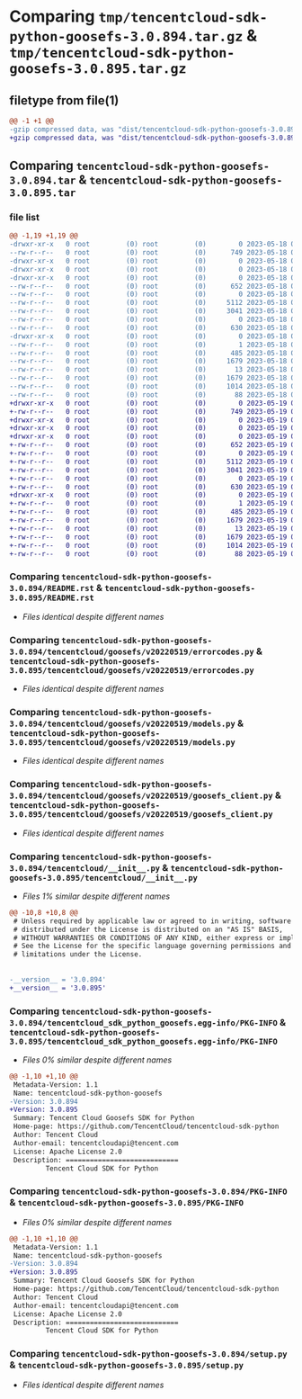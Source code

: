# Comparing `tmp/tencentcloud-sdk-python-goosefs-3.0.894.tar.gz` & `tmp/tencentcloud-sdk-python-goosefs-3.0.895.tar.gz`

## filetype from file(1)

```diff
@@ -1 +1 @@
-gzip compressed data, was "dist/tencentcloud-sdk-python-goosefs-3.0.894.tar", last modified: Thu May 18 00:26:49 2023, max compression
+gzip compressed data, was "dist/tencentcloud-sdk-python-goosefs-3.0.895.tar", last modified: Fri May 19 02:51:43 2023, max compression
```

## Comparing `tencentcloud-sdk-python-goosefs-3.0.894.tar` & `tencentcloud-sdk-python-goosefs-3.0.895.tar`

### file list

```diff
@@ -1,19 +1,19 @@
-drwxr-xr-x   0 root         (0) root         (0)        0 2023-05-18 00:26:49.000000 tencentcloud-sdk-python-goosefs-3.0.894/
--rw-r--r--   0 root         (0) root         (0)      749 2023-05-18 00:26:49.000000 tencentcloud-sdk-python-goosefs-3.0.894/README.rst
-drwxr-xr-x   0 root         (0) root         (0)        0 2023-05-18 00:26:49.000000 tencentcloud-sdk-python-goosefs-3.0.894/tencentcloud/
-drwxr-xr-x   0 root         (0) root         (0)        0 2023-05-18 00:26:49.000000 tencentcloud-sdk-python-goosefs-3.0.894/tencentcloud/goosefs/
-drwxr-xr-x   0 root         (0) root         (0)        0 2023-05-18 00:26:49.000000 tencentcloud-sdk-python-goosefs-3.0.894/tencentcloud/goosefs/v20220519/
--rw-r--r--   0 root         (0) root         (0)      652 2023-05-18 00:26:49.000000 tencentcloud-sdk-python-goosefs-3.0.894/tencentcloud/goosefs/v20220519/errorcodes.py
--rw-r--r--   0 root         (0) root         (0)        0 2023-05-18 00:26:49.000000 tencentcloud-sdk-python-goosefs-3.0.894/tencentcloud/goosefs/v20220519/__init__.py
--rw-r--r--   0 root         (0) root         (0)     5112 2023-05-18 00:26:49.000000 tencentcloud-sdk-python-goosefs-3.0.894/tencentcloud/goosefs/v20220519/models.py
--rw-r--r--   0 root         (0) root         (0)     3041 2023-05-18 00:26:49.000000 tencentcloud-sdk-python-goosefs-3.0.894/tencentcloud/goosefs/v20220519/goosefs_client.py
--rw-r--r--   0 root         (0) root         (0)        0 2023-05-18 00:26:49.000000 tencentcloud-sdk-python-goosefs-3.0.894/tencentcloud/goosefs/__init__.py
--rw-r--r--   0 root         (0) root         (0)      630 2023-05-18 00:26:49.000000 tencentcloud-sdk-python-goosefs-3.0.894/tencentcloud/__init__.py
-drwxr-xr-x   0 root         (0) root         (0)        0 2023-05-18 00:26:49.000000 tencentcloud-sdk-python-goosefs-3.0.894/tencentcloud_sdk_python_goosefs.egg-info/
--rw-r--r--   0 root         (0) root         (0)        1 2023-05-18 00:26:49.000000 tencentcloud-sdk-python-goosefs-3.0.894/tencentcloud_sdk_python_goosefs.egg-info/dependency_links.txt
--rw-r--r--   0 root         (0) root         (0)      485 2023-05-18 00:26:49.000000 tencentcloud-sdk-python-goosefs-3.0.894/tencentcloud_sdk_python_goosefs.egg-info/SOURCES.txt
--rw-r--r--   0 root         (0) root         (0)     1679 2023-05-18 00:26:49.000000 tencentcloud-sdk-python-goosefs-3.0.894/tencentcloud_sdk_python_goosefs.egg-info/PKG-INFO
--rw-r--r--   0 root         (0) root         (0)       13 2023-05-18 00:26:49.000000 tencentcloud-sdk-python-goosefs-3.0.894/tencentcloud_sdk_python_goosefs.egg-info/top_level.txt
--rw-r--r--   0 root         (0) root         (0)     1679 2023-05-18 00:26:49.000000 tencentcloud-sdk-python-goosefs-3.0.894/PKG-INFO
--rw-r--r--   0 root         (0) root         (0)     1014 2023-05-18 00:26:49.000000 tencentcloud-sdk-python-goosefs-3.0.894/setup.py
--rw-r--r--   0 root         (0) root         (0)       88 2023-05-18 00:26:49.000000 tencentcloud-sdk-python-goosefs-3.0.894/setup.cfg
+drwxr-xr-x   0 root         (0) root         (0)        0 2023-05-19 02:51:43.000000 tencentcloud-sdk-python-goosefs-3.0.895/
+-rw-r--r--   0 root         (0) root         (0)      749 2023-05-19 02:51:43.000000 tencentcloud-sdk-python-goosefs-3.0.895/README.rst
+drwxr-xr-x   0 root         (0) root         (0)        0 2023-05-19 02:51:43.000000 tencentcloud-sdk-python-goosefs-3.0.895/tencentcloud/
+drwxr-xr-x   0 root         (0) root         (0)        0 2023-05-19 02:51:43.000000 tencentcloud-sdk-python-goosefs-3.0.895/tencentcloud/goosefs/
+drwxr-xr-x   0 root         (0) root         (0)        0 2023-05-19 02:51:43.000000 tencentcloud-sdk-python-goosefs-3.0.895/tencentcloud/goosefs/v20220519/
+-rw-r--r--   0 root         (0) root         (0)      652 2023-05-19 02:51:43.000000 tencentcloud-sdk-python-goosefs-3.0.895/tencentcloud/goosefs/v20220519/errorcodes.py
+-rw-r--r--   0 root         (0) root         (0)        0 2023-05-19 02:51:43.000000 tencentcloud-sdk-python-goosefs-3.0.895/tencentcloud/goosefs/v20220519/__init__.py
+-rw-r--r--   0 root         (0) root         (0)     5112 2023-05-19 02:51:43.000000 tencentcloud-sdk-python-goosefs-3.0.895/tencentcloud/goosefs/v20220519/models.py
+-rw-r--r--   0 root         (0) root         (0)     3041 2023-05-19 02:51:43.000000 tencentcloud-sdk-python-goosefs-3.0.895/tencentcloud/goosefs/v20220519/goosefs_client.py
+-rw-r--r--   0 root         (0) root         (0)        0 2023-05-19 02:51:43.000000 tencentcloud-sdk-python-goosefs-3.0.895/tencentcloud/goosefs/__init__.py
+-rw-r--r--   0 root         (0) root         (0)      630 2023-05-19 02:51:43.000000 tencentcloud-sdk-python-goosefs-3.0.895/tencentcloud/__init__.py
+drwxr-xr-x   0 root         (0) root         (0)        0 2023-05-19 02:51:43.000000 tencentcloud-sdk-python-goosefs-3.0.895/tencentcloud_sdk_python_goosefs.egg-info/
+-rw-r--r--   0 root         (0) root         (0)        1 2023-05-19 02:51:43.000000 tencentcloud-sdk-python-goosefs-3.0.895/tencentcloud_sdk_python_goosefs.egg-info/dependency_links.txt
+-rw-r--r--   0 root         (0) root         (0)      485 2023-05-19 02:51:43.000000 tencentcloud-sdk-python-goosefs-3.0.895/tencentcloud_sdk_python_goosefs.egg-info/SOURCES.txt
+-rw-r--r--   0 root         (0) root         (0)     1679 2023-05-19 02:51:43.000000 tencentcloud-sdk-python-goosefs-3.0.895/tencentcloud_sdk_python_goosefs.egg-info/PKG-INFO
+-rw-r--r--   0 root         (0) root         (0)       13 2023-05-19 02:51:43.000000 tencentcloud-sdk-python-goosefs-3.0.895/tencentcloud_sdk_python_goosefs.egg-info/top_level.txt
+-rw-r--r--   0 root         (0) root         (0)     1679 2023-05-19 02:51:43.000000 tencentcloud-sdk-python-goosefs-3.0.895/PKG-INFO
+-rw-r--r--   0 root         (0) root         (0)     1014 2023-05-19 02:51:43.000000 tencentcloud-sdk-python-goosefs-3.0.895/setup.py
+-rw-r--r--   0 root         (0) root         (0)       88 2023-05-19 02:51:43.000000 tencentcloud-sdk-python-goosefs-3.0.895/setup.cfg
```

### Comparing `tencentcloud-sdk-python-goosefs-3.0.894/README.rst` & `tencentcloud-sdk-python-goosefs-3.0.895/README.rst`

 * *Files identical despite different names*

### Comparing `tencentcloud-sdk-python-goosefs-3.0.894/tencentcloud/goosefs/v20220519/errorcodes.py` & `tencentcloud-sdk-python-goosefs-3.0.895/tencentcloud/goosefs/v20220519/errorcodes.py`

 * *Files identical despite different names*

### Comparing `tencentcloud-sdk-python-goosefs-3.0.894/tencentcloud/goosefs/v20220519/models.py` & `tencentcloud-sdk-python-goosefs-3.0.895/tencentcloud/goosefs/v20220519/models.py`

 * *Files identical despite different names*

### Comparing `tencentcloud-sdk-python-goosefs-3.0.894/tencentcloud/goosefs/v20220519/goosefs_client.py` & `tencentcloud-sdk-python-goosefs-3.0.895/tencentcloud/goosefs/v20220519/goosefs_client.py`

 * *Files identical despite different names*

### Comparing `tencentcloud-sdk-python-goosefs-3.0.894/tencentcloud/__init__.py` & `tencentcloud-sdk-python-goosefs-3.0.895/tencentcloud/__init__.py`

 * *Files 1% similar despite different names*

```diff
@@ -10,8 +10,8 @@
 # Unless required by applicable law or agreed to in writing, software
 # distributed under the License is distributed on an "AS IS" BASIS,
 # WITHOUT WARRANTIES OR CONDITIONS OF ANY KIND, either express or implied.
 # See the License for the specific language governing permissions and
 # limitations under the License.
 
 
-__version__ = '3.0.894'
+__version__ = '3.0.895'
```

### Comparing `tencentcloud-sdk-python-goosefs-3.0.894/tencentcloud_sdk_python_goosefs.egg-info/PKG-INFO` & `tencentcloud-sdk-python-goosefs-3.0.895/tencentcloud_sdk_python_goosefs.egg-info/PKG-INFO`

 * *Files 0% similar despite different names*

```diff
@@ -1,10 +1,10 @@
 Metadata-Version: 1.1
 Name: tencentcloud-sdk-python-goosefs
-Version: 3.0.894
+Version: 3.0.895
 Summary: Tencent Cloud Goosefs SDK for Python
 Home-page: https://github.com/TencentCloud/tencentcloud-sdk-python
 Author: Tencent Cloud
 Author-email: tencentcloudapi@tencent.com
 License: Apache License 2.0
 Description: ============================
         Tencent Cloud SDK for Python
```

### Comparing `tencentcloud-sdk-python-goosefs-3.0.894/PKG-INFO` & `tencentcloud-sdk-python-goosefs-3.0.895/PKG-INFO`

 * *Files 0% similar despite different names*

```diff
@@ -1,10 +1,10 @@
 Metadata-Version: 1.1
 Name: tencentcloud-sdk-python-goosefs
-Version: 3.0.894
+Version: 3.0.895
 Summary: Tencent Cloud Goosefs SDK for Python
 Home-page: https://github.com/TencentCloud/tencentcloud-sdk-python
 Author: Tencent Cloud
 Author-email: tencentcloudapi@tencent.com
 License: Apache License 2.0
 Description: ============================
         Tencent Cloud SDK for Python
```

### Comparing `tencentcloud-sdk-python-goosefs-3.0.894/setup.py` & `tencentcloud-sdk-python-goosefs-3.0.895/setup.py`

 * *Files identical despite different names*

